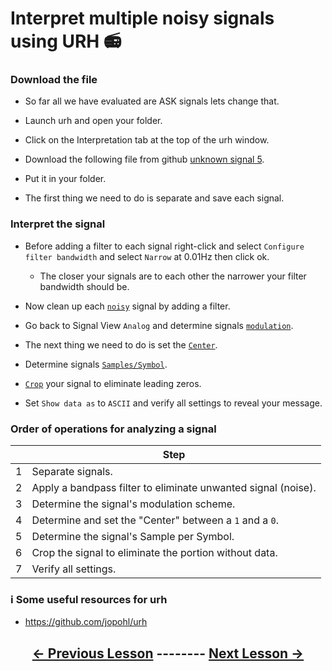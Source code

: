 # Interpret multiple noisy signals using URH 📻 <!-- pandoc-exclude-line -->

### Download the file

- So far all we have evaluated are ASK signals lets change that.

- Launch urh and open your folder.

- Click on the Interpretation tab at the top of the urh window.

- Download the following file from github [unknown signal 5](https://github.com/python-can-define-radio/sdr-course/raw/main/classroom_activities/Ch03_Analyzing_Signals_URH/unknown_signal_5.complex).

- Put it in your folder.

- The first thing we need to do is separate and save each signal.

### Interpret the signal

- Before adding a filter to each signal right-click and select `Configure filter bandwidth` and select `Narrow` at 0.01Hz then click ok.
    - The closer your signals are to each other the narrower your filter bandwidth should be.
- Now clean up each [`noisy`](https://github.com/python-can-define-radio/sdr-course/blob/main/classroom_activities/Ch03_Analyzing_Signals_URH/050_Interpret_unknown_noisy_signal.md) signal by adding a filter.

- Go back to Signal View `Analog` and determine signals [`modulation`](https://github.com/python-can-define-radio/sdr-course/blob/main/classroom_activities/Ch03_Analyzing_Signals_URH/020_Modulation.md).

<!-- pandoc-only ### Interpret the signal -->

- The next thing we need to do is set the [`Center`](https://github.com/python-can-define-radio/sdr-course/blob/main/classroom_activities/Ch03_Analyzing_Signals_URH/050_Interpret_unknown_noisy_signal.md).

- Determine signals [`Samples/Symbol`](https://github.com/python-can-define-radio/sdr-course/blob/main/classroom_activities/Ch03_Analyzing_Signals_URH/040_Interpret_unknown_signal.md).

- [`Crop`](https://github.com/python-can-define-radio/sdr-course/blob/main/classroom_activities/Ch03_Analyzing_Signals_URH/060_Cropping_a_signal.md) your signal to eliminate leading zeros.

- Set `Show data as` to `ASCII` and verify all settings to reveal your message.

### Order of operations for analyzing a signal

|    | Step |
|----|----------------------------------------------------------------------|
|  1 |  Separate signals.|
|  2 |  Apply a bandpass filter to eliminate unwanted signal (noise).|
|  3 |  Determine the signal's modulation scheme.|
|  4 |  Determine and set the "Center" between a `1` and a `0`.|
|  5 |  Determine the signal's Sample per Symbol.|
|  6 |  Crop the signal to eliminate the portion without data.|
|  7 |  Verify all settings.|

### ℹ️ Some useful resources for urh <!-- pandoc-exclude-line --> 

- https://github.com/jopohl/urh <!-- pandoc-exclude-line --> 

## <p align="center">[&larr; Previous Lesson](https://github.com/python-can-define-radio/sdr-course/blob/main/classroom_activities/Ch03_Analyzing_Signals_URH/070_Interpret_multiple_noisy_signals.md)  --------  [Next Lesson &rarr;](https://github.com/python-can-define-radio/sdr-course/blob/main/classroom_activities/Ch03_Analyzing_Signals_URH/090_Record_a_real_signal.md)</p> <!-- pandoc-exclude-line --> 
